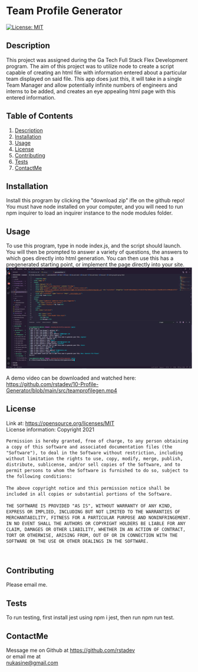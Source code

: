 # Team Profile Generator

  [![License: MIT](https://img.shields.io/badge/License-MIT-yellow.svg)](https://opensource.org/licenses/MIT)

    


  <!-- Titled description for grading clarity. Will remove after grading -->
  ## Description
  This project was assigned during the Ga Tech Full Stack Flex Development program. The aim of this project was to utilize node to create a script capable of creating an html file with information entered about a particular team displayed on said file. This app does just this, it will take in a single Team Manager and allow potentially infinite numbers of engineers and interns to be added, and creates an eye appealing html page with this entered information.
  <br>

  
  
  ## Table of Contents
  1. [Description](#description)
  2. [Installation](#installation)
  3. [Usage](#usage)
  4. [License](#license)
  5. [Contributing](#contributing)
  6. [Tests](#tests)
  7. [ContactMe](#contactme)
  


  ## Installation
  Install this program by clicking the "download zip" ifle on the github repo! You must have node installed on your computer, and you will need to run npm inquirer to load an inquirer instance to the node modules folder.
  <br>



  ## Usage
  To use this program, type in node index.js, and the script should launch. You will then be prompted to answer a variety of questions, the answers to which goes directly into html generation. You can then use this has a pregenerated starting point, or implement the page directly into your site.
  <br>
  ![ReadMeGen Picture](https://raw.githubusercontent.com/rstadev/10-Profile-Generator/main/src/teamprofiledemo.png)

  A demo video can be downloaded and watched here: https://github.com/rstadev/10-Profile-Generator/blob/main/src/teamprofilegen.mp4

  ## License
  Link at: https://opensource.org/licenses/MIT
  <br>
  License information: Copyright 2021 

    Permission is hereby granted, free of charge, to any person obtaining a copy of this software and associated documentation files (the "Software"), to deal in the Software without restriction, including without limitation the rights to use, copy, modify, merge, publish, distribute, sublicense, and/or sell copies of the Software, and to permit persons to whom the Software is furnished to do so, subject to the following conditions:
    
    The above copyright notice and this permission notice shall be included in all copies or substantial portions of the Software.
    
    THE SOFTWARE IS PROVIDED "AS IS", WITHOUT WARRANTY OF ANY KIND, EXPRESS OR IMPLIED, INCLUDING BUT NOT LIMITED TO THE WARRANTIES OF MERCHANTABILITY, FITNESS FOR A PARTICULAR PURPOSE AND NONINFRINGEMENT. IN NO EVENT SHALL THE AUTHORS OR COPYRIGHT HOLDERS BE LIABLE FOR ANY CLAIM, DAMAGES OR OTHER LIABILITY, WHETHER IN AN ACTION OF CONTRACT, TORT OR OTHERWISE, ARISING FROM, OUT OF OR IN CONNECTION WITH THE SOFTWARE OR THE USE OR OTHER DEALINGS IN THE SOFTWARE.
    
    

  <br>

  ## Contributing

  Please email me.
  <br>

  ## Tests
  To run testing, first install jest using npm i jest, then run npm run test.
  <br>


  ## ContactMe
  Message me on Github at https://github.com/rstadev
  <br>
  or email me at
  <br>
  nukasine@gmail.com 


